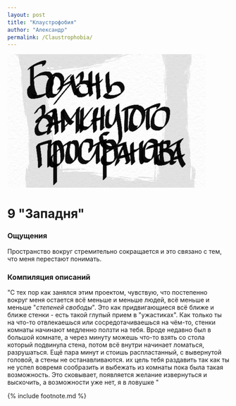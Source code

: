 ```yaml
---
layout: post
title: "Клаустрофобия"
author: "Александр"
permalink: /Claustrophobia/
---
```

!["Боязнь замкнутого пространства"](/_img/9.jpg)
# 9 "Западня"

### Ощущения
Пространство вокруг стремительно сокращается и это связано с тем, что меня перестают понимать. 

### Компиляция описаний
"С тех пор как занялся этим проектом, чувствую, что постепенно вокруг меня остается всё меньше и меньше людей, всё меньше и меньше "_степеней свободы_". Это как придвигающиеся всё ближе и ближе стенки - есть такой глупый прием в "ужастиках". Как только ты на что-то отвлекаешься или сосредотачиваешься на чём-то, стенки комнаты начинают медленно ползти на тебя. Вроде недавно был в большой комнате, а через минуту можешь что-то взять со стола который подвинула стена, потом всё внутри начинает ломаться, разрушаться. Ещё пара минут и стоишь распластанный, с вывернутой головой, а стены не останавливаются. их цель тебя раздавить так как ты не успел вовремя сообразить и выбежать из комнаты пока была такая возможность. Это сковывает, появляется желание извернуться и выскочить, а возможности уже нет, я в ловушке "

{% include footnote.md %}
